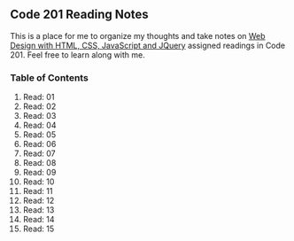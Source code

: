## Code 201 Reading Notes

This is a place for me to organize my thoughts and take notes on [Web Design with HTML, CSS, JavaScript and JQuery](https://www.amazon.com/Web-Design-HTML-JavaScript-jQuery/dp/1118907442) assigned readings in Code 201. Feel free to learn along with me.

### Table of Contents
1. Read: 01
2. Read: 02
3. Read: 03
4. Read: 04
5. Read: 05
6. Read: 06
7. Read: 07
8. Read: 08
9. Read: 09
10. Read: 10
11. Read: 11
12. Read: 12
13. Read: 13
14. Read: 14
15. Read: 15
